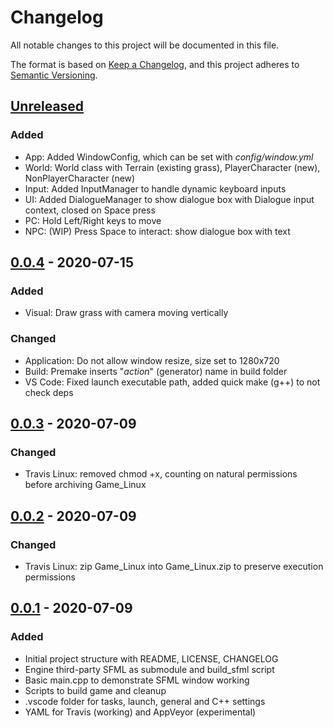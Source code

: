 # Changelog

All notable changes to this project will be documented in this file.

The format is based on [Keep a Changelog](https://keepachangelog.com/en/1.0.0/),
and this project adheres to [Semantic Versioning](https://semver.org/spec/v2.0.0.html).

## [Unreleased]
### Added
- App: Added WindowConfig, which can be set with _config/window.yml_
- World: World class with Terrain (existing grass), PlayerCharacter (new), NonPlayerCharacter (new)
- Input: Added InputManager to handle dynamic keyboard inputs
- UI: Added DialogueManager to show dialogue box with Dialogue input context, closed on Space press
- PC: Hold Left/Right keys to move
- NPC: (WIP) Press Space to interact: show dialogue box with text

## [0.0.4] - 2020-07-15
### Added
- Visual: Draw grass with camera moving vertically

### Changed
- Application: Do not allow window resize, size set to 1280x720
- Build: Premake inserts "_action_" (generator) name in build folder
- VS Code: Fixed launch executable path, added quick make (g++) to not check deps

## [0.0.3] - 2020-07-09
### Changed
- Travis Linux: removed chmod +x, counting on natural permissions before archiving Game_Linux

## [0.0.2] - 2020-07-09
### Changed
- Travis Linux: zip Game_Linux into Game_Linux.zip to preserve execution permissions

## [0.0.1] - 2020-07-09
### Added
- Initial project structure with README, LICENSE, CHANGELOG
- Engine third-party SFML as submodule and build_sfml script
- Basic main.cpp to demonstrate SFML window working
- Scripts to build game and cleanup
- .vscode folder for tasks, launch, general and C++ settings
- YAML for Travis (working) and AppVeyor (experimental)

[Unreleased]: https://github.com/hsandt/cpp-platform-adventure/compare/v0.0.4...HEAD
[0.0.4]: https://github.com/hsandt/cpp-platform-adventure/compare/v0.0.3...v0.0.4
[0.0.3]: https://github.com/hsandt/cpp-platform-adventure/compare/v0.0.2...v0.0.3
[0.0.2]: https://github.com/hsandt/cpp-platform-adventure/compare/v0.0.1...v0.0.2
[0.0.1]: https://github.com/hsandt/cpp-platform-adventure/releases/tag/v0.0.1

